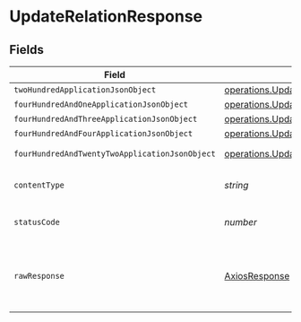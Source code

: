 # UpdateRelationResponse


## Fields

| Field                                                                                                                                         | Type                                                                                                                                          | Required                                                                                                                                      | Description                                                                                                                                   |
| --------------------------------------------------------------------------------------------------------------------------------------------- | --------------------------------------------------------------------------------------------------------------------------------------------- | --------------------------------------------------------------------------------------------------------------------------------------------- | --------------------------------------------------------------------------------------------------------------------------------------------- |
| `twoHundredApplicationJsonObject`                                                                                                             | [operations.UpdateRelationResponseBody](../../../sdk/models/operations/updaterelationresponsebody.md)                                         | :heavy_minus_sign:                                                                                                                            | OK                                                                                                                                            |
| `fourHundredAndOneApplicationJsonObject`                                                                                                      | [operations.UpdateRelationRelationsResponseBody](../../../sdk/models/operations/updaterelationrelationsresponsebody.md)                       | :heavy_minus_sign:                                                                                                                            | Unauthenticated                                                                                                                               |
| `fourHundredAndThreeApplicationJsonObject`                                                                                                    | [operations.UpdateRelationRelationsResponseResponseBody](../../../sdk/models/operations/updaterelationrelationsresponseresponsebody.md)       | :heavy_minus_sign:                                                                                                                            | Forbidden                                                                                                                                     |
| `fourHundredAndFourApplicationJsonObject`                                                                                                     | [operations.UpdateRelationRelationsResponse404ResponseBody](../../../sdk/models/operations/updaterelationrelationsresponse404responsebody.md) | :heavy_minus_sign:                                                                                                                            | Not Found                                                                                                                                     |
| `fourHundredAndTwentyTwoApplicationJsonObject`                                                                                                | [operations.UpdateRelationRelationsResponse422ResponseBody](../../../sdk/models/operations/updaterelationrelationsresponse422responsebody.md) | :heavy_minus_sign:                                                                                                                            | Invalid data posted                                                                                                                           |
| `contentType`                                                                                                                                 | *string*                                                                                                                                      | :heavy_check_mark:                                                                                                                            | HTTP response content type for this operation                                                                                                 |
| `statusCode`                                                                                                                                  | *number*                                                                                                                                      | :heavy_check_mark:                                                                                                                            | HTTP response status code for this operation                                                                                                  |
| `rawResponse`                                                                                                                                 | [AxiosResponse](https://axios-http.com/docs/res_schema)                                                                                       | :heavy_minus_sign:                                                                                                                            | Raw HTTP response; suitable for custom response parsing                                                                                       |